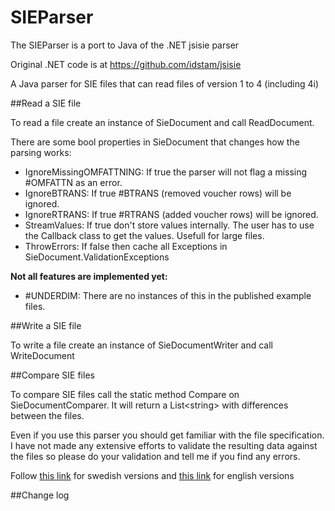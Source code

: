 SIEParser
======
The SIEParser is a port to Java of the .NET jsisie parser

Original .NET code is at https://github.com/idstam/jsisie


A Java parser for SIE files that can read files of version 1 to 4 (including 4i)

##Read a SIE file

To read a file create an instance of SieDocument and call ReadDocument.

There are some bool properties in SieDocument that changes how the parsing works:

+ IgnoreMissingOMFATTNING: If true the parser will not flag a missing #OMFATTN as an error.
+ IgnoreBTRANS: If true #BTRANS (removed voucher rows) will be ignored.
+ IgnoreRTRANS: If true #RTRANS (added voucher rows) will be ignored.
+ StreamValues: If true don't store values internally. The user has to use the Callback class to get the values. Usefull for large files.
+ ThrowErrors: If false then cache all Exceptions in SieDocument.ValidationExceptions

**Not all features are implemented yet:**

+ #UNDERDIM: There are no instances of this in the published example files.

##Write a SIE file

To write a file create an instance of SieDocumentWriter and call WriteDocument

##Compare SIE files

To compare SIE files call the static method Compare on SieDocumentComparer. It will return a List&lt;string&gt; with differences between the files.  


Even if you use this parser you should get familiar with the file specification.
I have not made any extensive efforts to validate the resulting data against the files so please do your validation and tell me if you find any errors.


Follow [this link](http://www.sie.se/?page_id=20) for swedish versions and [this link](http://www.sie.se/?page_id=250) for english versions

##Change log


